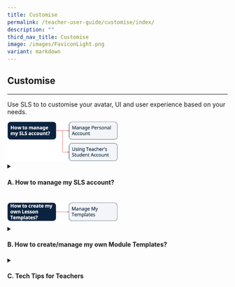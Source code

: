 ```yaml
---
title: Customise
permalink: /teacher-user-guide/customise/index/
description: ""
third_nav_title: Customise
image: /images/FaviconLight.png
variant: markdown
---
```

<h2>Customise</h2>
<hr>
<p>Use SLS to to customise your avatar, UI and user experience based on your needs.</p>
<img alt="Customise" style="width: 50%;" src="/images/2Teacher/Flow-Customise.png">
<details>
 <summary><h4>A. How to manage my SLS account?</h4></summary>
<p>Manage Personal Account</p>
<ul><li><a target="_blank" href="/teacher-user-guide/customise/customise-an-avatar/">(A1,i) Customise an Avatar</a></li>
  <li><a target="_blank" href="/teacher-user-guide/customise/change-display-name/">(A1,ii) Change Display Name</a></li>
  <li><a target="_blank" href="/teacher-user-guide/customise/set-an-alternate-email-address/">(A1,iii) Set an Alternate Email Address</a></li>
  <li><a target="_blank" href="/teacher-user-guide/customise/set-email-notifications/">(A1,iv) Set Email Notifications (New)</a></li>
  <li><a target="_blank" href="/teacher-user-guide/customise/manage-linked-account/">(A1,v) Manage Linked Account</a></li>
  <li><a target="_blank" href="/teacher-user-guide/customise/change-sls-password/">(A1,vi) Change SLS Password</a></li></ul>
<p>Using Teacher's Student Account</p>
<ul><li><a target="_blank" href="/teacher-user-guide/customise/switch-to-student-account/">(A1,vii) Switch to Student Account</a></li>
</ul>
</details>
<br>
  <img style="width: 50%;" alt="Customise" src="/images/2Teacher/Flow-Customise1.png">
<details>
 <summary><h4>B. How to create/manage my own Module Templates?</h4></summary>
<ul>
  <li><a target="_blank" href="/teacher-user-guide/customise/manage-my-templates/">(B1) Manage My Templates</a></li>
</ul>
</details>
<details>
<summary>
<h4>C. Tech Tips for Teachers</h4>
</summary>
<ol>
<li><p><strong>Must students link their iCON accounts with SLS?</strong></p>
<p> SLS will work with any Google account. However, we recommend students link their student iCON accounts to ensure seamless learning.</p>
</li>
<li><p><strong>If we link to our personal email, is it still possible to still store students' work in Google classroom?</strong></p>
<p> The students’ work will be stored on SLS and not on Google Classroom.</p>
</li>
<li><p><strong>Can we link more than one Google account?</strong></p>
<p> Only one Google account can be linked at a time.</p>
</li>
</ol>
</details>